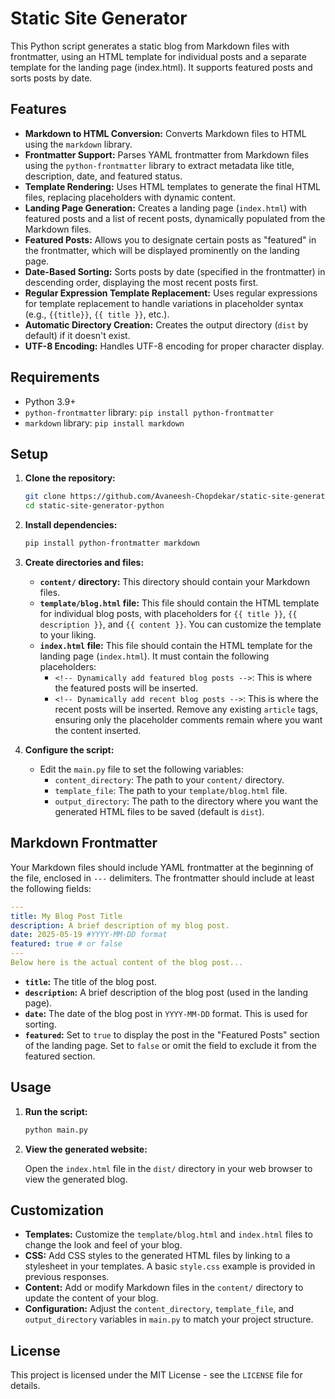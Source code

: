 # Static Site Generator

This Python script generates a static blog from Markdown files with frontmatter, using an HTML template for individual posts and a separate template for the landing page (index.html). It supports featured posts and sorts posts by date.

## Features

- **Markdown to HTML Conversion:** Converts Markdown files to HTML using the `markdown` library.
- **Frontmatter Support:** Parses YAML frontmatter from Markdown files using the `python-frontmatter` library to extract metadata like title, description, date, and featured status.
- **Template Rendering:** Uses HTML templates to generate the final HTML files, replacing placeholders with dynamic content.
- **Landing Page Generation:** Creates a landing page (`index.html`) with featured posts and a list of recent posts, dynamically populated from the Markdown files.
- **Featured Posts:** Allows you to designate certain posts as "featured" in the frontmatter, which will be displayed prominently on the landing page.
- **Date-Based Sorting:** Sorts posts by date (specified in the frontmatter) in descending order, displaying the most recent posts first.
- **Regular Expression Template Replacement:** Uses regular expressions for template replacement to handle variations in placeholder syntax (e.g., `{{title}}`, `{{ title }}`, etc.).
- **Automatic Directory Creation:** Creates the output directory (`dist` by default) if it doesn't exist.
- **UTF-8 Encoding:** Handles UTF-8 encoding for proper character display.

## Requirements

- Python 3.9+
- `python-frontmatter` library: `pip install python-frontmatter`
- `markdown` library: `pip install markdown`

## Setup

1.  **Clone the repository:**

    ```bash
    git clone https://github.com/Avaneesh-Chopdekar/static-site-generator-python
    cd static-site-generator-python
    ```

2.  **Install dependencies:**

    ```bash
    pip install python-frontmatter markdown
    ```

3.  **Create directories and files:**

    - **`content/` directory:** This directory should contain your Markdown files.
    - **`template/blog.html` file:** This file should contain the HTML template for individual blog posts, with placeholders for `{{ title }}`, `{{ description }}`, and `{{ content }}`. You can customize the template to your liking.
    - **`index.html` file:** This file should contain the HTML template for the landing page (`index.html`). It must contain the following placeholders:
      - `<!-- Dynamically add featured blog posts -->`: This is where the featured posts will be inserted.
      - `<!-- Dynamically add recent blog posts -->`: This is where the recent posts will be inserted.
        Remove any existing `article` tags, ensuring only the placeholder comments remain where you want the content inserted.

4.  **Configure the script:**

    - Edit the `main.py` file to set the following variables:
      - `content_directory`: The path to your `content/` directory.
      - `template_file`: The path to your `template/blog.html` file.
      - `output_directory`: The path to the directory where you want the generated HTML files to be saved (default is `dist`).

## Markdown Frontmatter

Your Markdown files should include YAML frontmatter at the beginning of the file, enclosed in `---` delimiters. The frontmatter should include at least the following fields:

```yaml
---
title: My Blog Post Title
description: A brief description of my blog post.
date: 2025-05-19 #YYYY-MM-DD format
featured: true # or false
---
Below here is the actual content of the blog post...
```

- **`title`:** The title of the blog post.
- **`description`:** A brief description of the blog post (used in the landing page).
- **`date`:** The date of the blog post in `YYYY-MM-DD` format. This is used for sorting.
- **`featured`:** Set to `true` to display the post in the "Featured Posts" section of the landing page. Set to `false` or omit the field to exclude it from the featured section.

## Usage

1.  **Run the script:**

    ```bash
    python main.py
    ```

2.  **View the generated website:**

    Open the `index.html` file in the `dist/` directory in your web browser to view the generated blog.

## Customization

- **Templates:** Customize the `template/blog.html` and `index.html` files to change the look and feel of your blog.
- **CSS:** Add CSS styles to the generated HTML files by linking to a stylesheet in your templates. A basic `style.css` example is provided in previous responses.
- **Content:** Add or modify Markdown files in the `content/` directory to update the content of your blog.
- **Configuration:** Adjust the `content_directory`, `template_file`, and `output_directory` variables in `main.py` to match your project structure.

## License

This project is licensed under the MIT License - see the `LICENSE` file for details.
